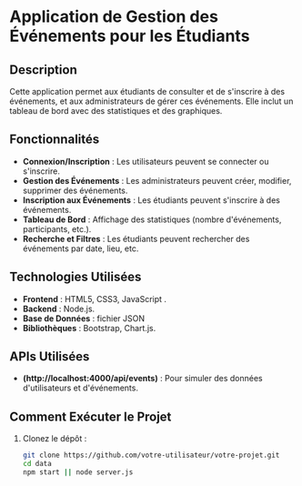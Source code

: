 
# Application de Gestion des Événements pour les Étudiants

## Description
Cette application permet aux étudiants de consulter et de s'inscrire à des événements, et aux administrateurs de gérer ces événements. Elle inclut un tableau de bord avec des statistiques et des graphiques.

## Fonctionnalités
- **Connexion/Inscription** : Les utilisateurs peuvent se connecter ou s'inscrire.
- **Gestion des Événements** : Les administrateurs peuvent créer, modifier, supprimer des événements.
- **Inscription aux Événements** : Les étudiants peuvent s'inscrire à des événements.
- **Tableau de Bord** : Affichage des statistiques (nombre d'événements, participants, etc.).
- **Recherche et Filtres** : Les étudiants peuvent rechercher des événements par date, lieu, etc.

## Technologies Utilisées
- **Frontend** : HTML5, CSS3, JavaScript .
- **Backend** :  Node.js.
- **Base de Données** : fichier JSON
- **Bibliothèques** : Bootstrap, Chart.js.

## APIs Utilisées
- **(http://localhost:4000/api/events)** : Pour simuler des données d'utilisateurs et d'événements.

## Comment Exécuter le Projet
1. Clonez le dépôt :
   ```bash
   git clone https://github.com/votre-utilisateur/votre-projet.git
   cd data 
   npm start || node server.js
  
